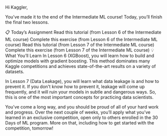Hi Kaggler,

You’ve made it to the end of the Intermediate ML course! Today, you’ll finish the final two lessons.

📋 Today’s Assignment
Read this tutorial (from Lesson 6 of the Intermediate ML course)
Complete this exercise (from Lesson 6 of the Intermediate ML course)
Read this tutorial (from Lesson 7 of the Intermediate ML course)
Complete this exercise (from Lesson 7 of the Intermediate ML course)
💡 What You’ll Learn
In Lesson 6 (XGBoost), you will learn how to build and optimize models with gradient boosting. This method dominates many Kaggle competitions and achieves state-of-the-art results on a variety of datasets.

In Lesson 7 (Data Leakage), you will learn what data leakage is and how to prevent it. If you don't know how to prevent it, leakage will come up frequently, and it will ruin your models in subtle and dangerous ways. So, this is one of the most important concepts for practicing data scientists.

You’ve come a long way, and you should be proud of all of your hard work and progress. Over the next couple of weeks, you’ll apply what you’ve learned in an exclusive competition, open only to others enrolled in the 30 Days of ML program. More on that, including how to get started with the competition, tomorrow!